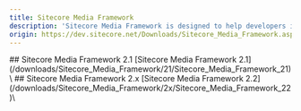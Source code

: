 ```yaml
---
title: Sitecore Media Framework
description: 'Sitecore Media Framework is designed to help developers integrate web video and other media services. Sitecore supports connectors to multiple media services. In addition, developers can build connectors to other media services.'
origin: https://dev.sitecore.net/Downloads/Sitecore_Media_Framework.aspx
---
```


<Card variant='outlineRaised' px={0} mb={8}>
<CardHeader>
## Sitecore Media Framework 2.1
</CardHeader>
<CardBody>
[Sitecore Media Framework 2.1](/downloads/Sitecore_Media_Framework/21/Sitecore_Media_Framework_21)\

</CardBody>          
</Card>
<Card variant='outlineRaised' px={0} mb={8}>
<CardHeader>
## Sitecore Media Framework 2.x
</CardHeader>
<CardBody>
[Sitecore Media Framework 2.2](/downloads/Sitecore_Media_Framework/2x/Sitecore_Media_Framework_22)\

</CardBody>          
</Card>